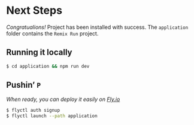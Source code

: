 # Next Steps

_Congratualions!_ Project has been installed with success.
The `application` folder contains the `Remix Run` project.

## Running it locally

```sh
$ cd application && npm run dev
```

## Pushin’ `P`

_When ready, you can deploy it easily on [Fly.io](https://fly.io)_

```sh
$ flyctl auth signup
$ flyctl launch --path application
```
